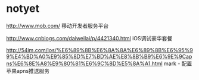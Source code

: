 # notyet
http://www.mob.com/  移动开发者服务平台


http://www.cnblogs.com/daiweilai/p/4421340.html iOS调试豪华套餐

http://54im.com/ios/%E6%89%8B%E6%8A%8A%E6%89%8B%E6%95%99%E4%BD%A0%E9%85%8D%E7%BD%AE%E8%8B%B9%E6%9E%9Capns%E6%8E%A8%E9%80%81%E6%9C%8D%E5%8A%A1.html   mark - 配置苹果apns推送服务
